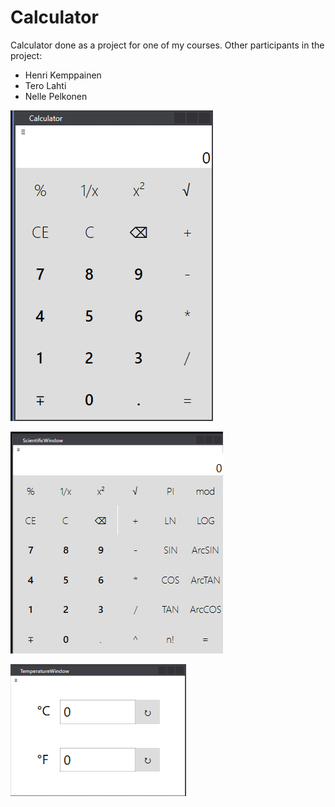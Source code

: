 # Calculator

Calculator done as a project for one of my courses.
Other participants in the project:

- Henri Kemppainen
- Tero Lahti
- Nelle Pelkonen

![Standard calculator](/Images/Standard.png)

![Scientific calculator](/Images/Scientific.png)

![Temperature conversion](/Images/Temperature.png)